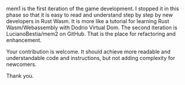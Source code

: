 mem1 is the first iteration of the game development.
I stopped it in this phase so that it is easy to read and understand step by step by new developers in Rust Wasm.
It is more like a tutorial for learning Rust Wasm/Webassembly with Dodrio Virtual Dom.
The second iteration is LucianoBestia/mem2 on GitHub. That is the place for refactoring and enhancement.

Your contribution is welcome. It should achieve more readable and understandable code and instructions,
but not adding complexity for newcomers.

Thank you.

